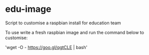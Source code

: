 # edu-image
Script to customise a raspbian install for education team

To use write a fresh raspbian image and run the command below to customise: 

'wget -O - https://goo.gl/qgtCLE | bash'
